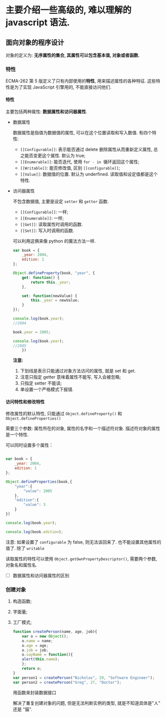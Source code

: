 # 主要介绍一些高级的, 难以理解的 javascript 语法. 

## 面向对象的程序设计

对象的定义为: **无序属性的集合, 其属性可以包含基本值, 对象或者函数.** 

### 特性
ECMA-262 第 5 版定义了只有内部使用的**特性**, 用来描述属性的各种特征. 这些特性是为了实现 JavaScript 引擎用的, 不能直接访问他们.

#### 特性

主要包括两种属性: **数据属性和访问器属性**.

- 数据属性

	数据属性是指值为数据值的属性, 可以在这个位置读取和写入数值. 有四个特性:

	- `[[Configurable]]`: 表示能否通过 delete 删除属性从而重新定义属性, 总之能否变更这个属性. 默认为 true;
	- `[[Enumerable]]`: 能否迭代, 使用 `for - in `循环返回这个属性;
	- `[[Writable]]`: 能否修改值, 区别 `[[configurable]]`;
	- `[[Value]]`: 数据值的位置. 默认为 underfined. 读取值和设定值都是这个特性.

- 访问器属性

	不包含数据值, 主要是设定 `setter` 和 `getter` 函数.

	- `[[Configurable]]`: 一样;
	- `[[Enumerable]]`: 一样;
	- `[[Get]]`: 读取属性时调用的函数. 
	- `[[Set]]`: 写入时调用的函数.

	可以利用这俩来像 python 的魔法方法一样.

	```javascript
	var book = {
		_year: 2004,
		edition: 1
	};

	Object.defineProperty(book, "year", {
		get: function() {
			return this._year;
		},

		set: function(newValue) {
			this._year = newValue;
		}
	});

	console.log(book.year);
	//2004

	book.year = 2005;

	console.log(book.year);
	//2005
		})
	```
	
	**注意:** 

	1. 下划线是表示只能通过对象方法访问的属性, 就是 set 和 get.
	2. 注意只指定 getter 意味着属性不能写, 写入会被忽略;
	3. 只指定 setter 不能读;
	4. 单设置一个严格模式下报错.

#### 访问特性和修改特性

修改属性的默认特性, 只能通过 `Object.defineProperty()` 和 `Object.defineProperties()`

需要三个参数: 属性所在的对象, 属性的名字和一个描述符对象. 描述符对象的属性是一个特性.

可以同时设置多个属性：

```javascript

var book = {
	_year: 2004,
	edition: 1
};

Object.defineProperties(book,{
	"year":{
		"value": 2005
	},
	"edition":{
		"value": 3
	}
})

console.log(book.year);

console.log(book.edition);
```

注意: 如果设置了 `configurable` 为 false, 则无法该回来了. 也不能设置其他属性的值了.
除了 `writable`

读取属性的特性可以使用 `Object.getOwnPropertyDescriptor()`, 需要两个参数, 对象名和属性名.

- [ ] 数据属性和访问器属性的区别

### 创建对象
1. 构造函数;
2. 字面量;
3. 工厂模式;
	
	```javascript
	function createPerson(name, age, job){
		var o = new Object();
		o.name = name;
		o.age = age;
		o.job = job;
		o.sayName = function(){
		alert(this.name);
		};
		return o;
	}
	var person1 = createPerson("Nicholas", 29, "Software Engineer");
	var person2 = createPerson("Greg", 27, "Doctor");
	```

	用函数来封装数据接口

	解决了重复创建对象的问题, 但是无法判断实例的类型, 就是不知道具体是"人" 还是 "猫".



